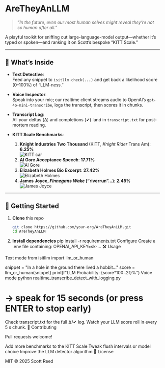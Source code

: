 # AreTheyAnLLM

> *“In the future, even our most human selves might reveal they’re not so human after all.”*

A playful toolkit for sniffing out large-language-model output—whether it’s typed or spoken—and ranking it on Scott’s bespoke “KITT Scale.”

---

## 🚀 What’s Inside

- **Text Detective**:  
  Feed any snippet to `isitllm.check(...)` and get back a likelihood score (0–100%) of “LLM-ness.”

- **Voice Inspector**:  
  Speak into your mic; our realtime client streams audio to OpenAI’s `gpt-4o-mini-transcribe`, logs the transcript, then scores it in chunks.

- **Transcript Log**:  
  All your deltas (Δ) and completions (✔) land in `transcript.txt` for post-mortem reading.

- **KITT Scale Benchmarks**:  
  1. **Knight Industries Two Thousand** (KITT, _Knight Rider_ Trans Am): **6.25%**  
     ![KITT car](image0)  
  2. **Al Gore Acceptance Speech**: **17.71%**  
     ![Al Gore](image1)  
  3. **Elizabeth Holmes Bio Excerpt**: **27.42%**  
     ![Elizabeth Holmes](image2)  
  4. **James Joyce, *Finnegans Wake* (“riverrun”…)**: **2.45%**  
     ![James Joyce](image3)  

---

## 📖 Getting Started

1. **Clone** this repo  
   ```bash
   git clone https://github.com/your-org/AreTheyAnLLM.git
   cd AreTheyAnLLM
2. **Install dependencies**
pip install -r requirements.txt
Configure
Create a .env file containing:
OPENAI_API_KEY=sk-...
🛠️ Usage

Text mode
from isitllm import llm_or_human

snippet = "In a hole in the ground there lived a hobbit..."
score = llm_or_human(snippet)
print(f"LLM Probability: {score*100:.2f}%")
Voice mode
python realtime_transcribe_detect_with_logging.py
# → speak for 15 seconds (or press ENTER to stop early)
Check transcript.txt for the full Δ/✔ log.
Watch your LLM score roll in every 5 s chunk.
🤝 Contributing

Pull requests welcome!

Add more benchmarks to the KITT Scale
Tweak flush intervals or model choice
Improve the LLM detector algorithm
📜 License

MIT © 2025 Scott Reed


